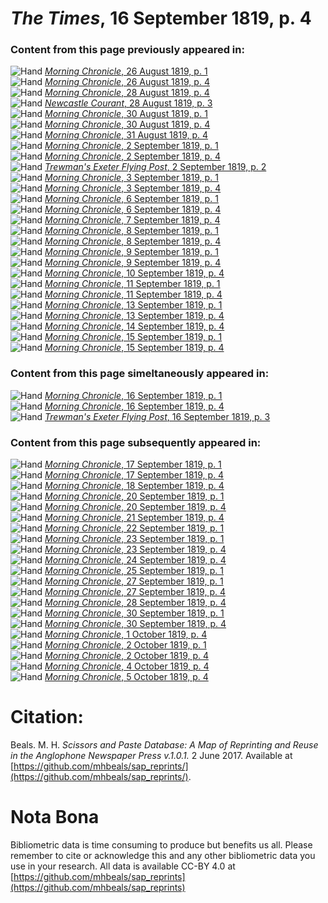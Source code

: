 # *The Times*, 16 September 1819, p. 4  
  
### Content from this page previously appeared in:  
![Hand](http://scissorsandpaste.net/wp-content/uploads/2017/06/smallhandpointer.png) [*Morning Chronicle*, 26 August 1819, p. 1](https://mhbeals.github.io/sap_html/Morning-Chronicle/Morning-Chronicle-26-August-1819-p-1)  
![Hand](http://scissorsandpaste.net/wp-content/uploads/2017/06/smallhandpointer.png) [*Morning Chronicle*, 26 August 1819, p. 4](https://mhbeals.github.io/sap_html/Morning-Chronicle/Morning-Chronicle-26-August-1819-p-4)  
![Hand](http://scissorsandpaste.net/wp-content/uploads/2017/06/smallhandpointer.png) [*Morning Chronicle*, 28 August 1819, p. 4](https://mhbeals.github.io/sap_html/Morning-Chronicle/Morning-Chronicle-28-August-1819-p-4)  
![Hand](http://scissorsandpaste.net/wp-content/uploads/2017/06/smallhandpointer.png) [*Newcastle Courant*, 28 August 1819, p. 3](https://mhbeals.github.io/sap_html/Newcastle-Courant/Newcastle-Courant-28-August-1819-p-3)  
![Hand](http://scissorsandpaste.net/wp-content/uploads/2017/06/smallhandpointer.png) [*Morning Chronicle*, 30 August 1819, p. 1](https://mhbeals.github.io/sap_html/Morning-Chronicle/Morning-Chronicle-30-August-1819-p-1)  
![Hand](http://scissorsandpaste.net/wp-content/uploads/2017/06/smallhandpointer.png) [*Morning Chronicle*, 30 August 1819, p. 4](https://mhbeals.github.io/sap_html/Morning-Chronicle/Morning-Chronicle-30-August-1819-p-4)  
![Hand](http://scissorsandpaste.net/wp-content/uploads/2017/06/smallhandpointer.png) [*Morning Chronicle*, 31 August 1819, p. 4](https://mhbeals.github.io/sap_html/Morning-Chronicle/Morning-Chronicle-31-August-1819-p-4)  
![Hand](http://scissorsandpaste.net/wp-content/uploads/2017/06/smallhandpointer.png) [*Morning Chronicle*, 2 September 1819, p. 1](https://mhbeals.github.io/sap_html/Morning-Chronicle/Morning-Chronicle-2-September-1819-p-1)  
![Hand](http://scissorsandpaste.net/wp-content/uploads/2017/06/smallhandpointer.png) [*Morning Chronicle*, 2 September 1819, p. 4](https://mhbeals.github.io/sap_html/Morning-Chronicle/Morning-Chronicle-2-September-1819-p-4)  
![Hand](http://scissorsandpaste.net/wp-content/uploads/2017/06/smallhandpointer.png) [*Trewman's Exeter Flying Post*, 2 September 1819, p. 2](https://mhbeals.github.io/sap_html/Trewman's-Exeter-Flying-Post/Trewman's-Exeter-Flying-Post-2-September-1819-p-2)  
![Hand](http://scissorsandpaste.net/wp-content/uploads/2017/06/smallhandpointer.png) [*Morning Chronicle*, 3 September 1819, p. 1](https://mhbeals.github.io/sap_html/Morning-Chronicle/Morning-Chronicle-3-September-1819-p-1)  
![Hand](http://scissorsandpaste.net/wp-content/uploads/2017/06/smallhandpointer.png) [*Morning Chronicle*, 3 September 1819, p. 4](https://mhbeals.github.io/sap_html/Morning-Chronicle/Morning-Chronicle-3-September-1819-p-4)  
![Hand](http://scissorsandpaste.net/wp-content/uploads/2017/06/smallhandpointer.png) [*Morning Chronicle*, 6 September 1819, p. 1](https://mhbeals.github.io/sap_html/Morning-Chronicle/Morning-Chronicle-6-September-1819-p-1)  
![Hand](http://scissorsandpaste.net/wp-content/uploads/2017/06/smallhandpointer.png) [*Morning Chronicle*, 6 September 1819, p. 4](https://mhbeals.github.io/sap_html/Morning-Chronicle/Morning-Chronicle-6-September-1819-p-4)  
![Hand](http://scissorsandpaste.net/wp-content/uploads/2017/06/smallhandpointer.png) [*Morning Chronicle*, 7 September 1819, p. 4](https://mhbeals.github.io/sap_html/Morning-Chronicle/Morning-Chronicle-7-September-1819-p-4)  
![Hand](http://scissorsandpaste.net/wp-content/uploads/2017/06/smallhandpointer.png) [*Morning Chronicle*, 8 September 1819, p. 1](https://mhbeals.github.io/sap_html/Morning-Chronicle/Morning-Chronicle-8-September-1819-p-1)  
![Hand](http://scissorsandpaste.net/wp-content/uploads/2017/06/smallhandpointer.png) [*Morning Chronicle*, 8 September 1819, p. 4](https://mhbeals.github.io/sap_html/Morning-Chronicle/Morning-Chronicle-8-September-1819-p-4)  
![Hand](http://scissorsandpaste.net/wp-content/uploads/2017/06/smallhandpointer.png) [*Morning Chronicle*, 9 September 1819, p. 1](https://mhbeals.github.io/sap_html/Morning-Chronicle/Morning-Chronicle-9-September-1819-p-1)  
![Hand](http://scissorsandpaste.net/wp-content/uploads/2017/06/smallhandpointer.png) [*Morning Chronicle*, 9 September 1819, p. 4](https://mhbeals.github.io/sap_html/Morning-Chronicle/Morning-Chronicle-9-September-1819-p-4)  
![Hand](http://scissorsandpaste.net/wp-content/uploads/2017/06/smallhandpointer.png) [*Morning Chronicle*, 10 September 1819, p. 4](https://mhbeals.github.io/sap_html/Morning-Chronicle/Morning-Chronicle-10-September-1819-p-4)  
![Hand](http://scissorsandpaste.net/wp-content/uploads/2017/06/smallhandpointer.png) [*Morning Chronicle*, 11 September 1819, p. 1](https://mhbeals.github.io/sap_html/Morning-Chronicle/Morning-Chronicle-11-September-1819-p-1)  
![Hand](http://scissorsandpaste.net/wp-content/uploads/2017/06/smallhandpointer.png) [*Morning Chronicle*, 11 September 1819, p. 4](https://mhbeals.github.io/sap_html/Morning-Chronicle/Morning-Chronicle-11-September-1819-p-4)  
![Hand](http://scissorsandpaste.net/wp-content/uploads/2017/06/smallhandpointer.png) [*Morning Chronicle*, 13 September 1819, p. 1](https://mhbeals.github.io/sap_html/Morning-Chronicle/Morning-Chronicle-13-September-1819-p-1)  
![Hand](http://scissorsandpaste.net/wp-content/uploads/2017/06/smallhandpointer.png) [*Morning Chronicle*, 13 September 1819, p. 4](https://mhbeals.github.io/sap_html/Morning-Chronicle/Morning-Chronicle-13-September-1819-p-4)  
![Hand](http://scissorsandpaste.net/wp-content/uploads/2017/06/smallhandpointer.png) [*Morning Chronicle*, 14 September 1819, p. 4](https://mhbeals.github.io/sap_html/Morning-Chronicle/Morning-Chronicle-14-September-1819-p-4)  
![Hand](http://scissorsandpaste.net/wp-content/uploads/2017/06/smallhandpointer.png) [*Morning Chronicle*, 15 September 1819, p. 1](https://mhbeals.github.io/sap_html/Morning-Chronicle/Morning-Chronicle-15-September-1819-p-1)  
![Hand](http://scissorsandpaste.net/wp-content/uploads/2017/06/smallhandpointer.png) [*Morning Chronicle*, 15 September 1819, p. 4](https://mhbeals.github.io/sap_html/Morning-Chronicle/Morning-Chronicle-15-September-1819-p-4)  
  
### Content from this page simeltaneously appeared in:  
![Hand](http://scissorsandpaste.net/wp-content/uploads/2017/06/smallhandpointer.png) [*Morning Chronicle*, 16 September 1819, p. 1](https://mhbeals.github.io/sap_html/Morning-Chronicle/Morning-Chronicle-16-September-1819-p-1)  
![Hand](http://scissorsandpaste.net/wp-content/uploads/2017/06/smallhandpointer.png) [*Morning Chronicle*, 16 September 1819, p. 4](https://mhbeals.github.io/sap_html/Morning-Chronicle/Morning-Chronicle-16-September-1819-p-4)  
![Hand](http://scissorsandpaste.net/wp-content/uploads/2017/06/smallhandpointer.png) [*Trewman's Exeter Flying Post*, 16 September 1819, p. 3](https://mhbeals.github.io/sap_html/Trewman's-Exeter-Flying-Post/Trewman's-Exeter-Flying-Post-16-September-1819-p-3)  
  
### Content from this page subsequently appeared in:  
![Hand](http://scissorsandpaste.net/wp-content/uploads/2017/06/smallhandpointer.png) [*Morning Chronicle*, 17 September 1819, p. 1](https://mhbeals.github.io/sap_html/Morning-Chronicle/Morning-Chronicle-17-September-1819-p-1)  
![Hand](http://scissorsandpaste.net/wp-content/uploads/2017/06/smallhandpointer.png) [*Morning Chronicle*, 17 September 1819, p. 4](https://mhbeals.github.io/sap_html/Morning-Chronicle/Morning-Chronicle-17-September-1819-p-4)  
![Hand](http://scissorsandpaste.net/wp-content/uploads/2017/06/smallhandpointer.png) [*Morning Chronicle*, 18 September 1819, p. 4](https://mhbeals.github.io/sap_html/Morning-Chronicle/Morning-Chronicle-18-September-1819-p-4)  
![Hand](http://scissorsandpaste.net/wp-content/uploads/2017/06/smallhandpointer.png) [*Morning Chronicle*, 20 September 1819, p. 1](https://mhbeals.github.io/sap_html/Morning-Chronicle/Morning-Chronicle-20-September-1819-p-1)  
![Hand](http://scissorsandpaste.net/wp-content/uploads/2017/06/smallhandpointer.png) [*Morning Chronicle*, 20 September 1819, p. 4](https://mhbeals.github.io/sap_html/Morning-Chronicle/Morning-Chronicle-20-September-1819-p-4)  
![Hand](http://scissorsandpaste.net/wp-content/uploads/2017/06/smallhandpointer.png) [*Morning Chronicle*, 21 September 1819, p. 4](https://mhbeals.github.io/sap_html/Morning-Chronicle/Morning-Chronicle-21-September-1819-p-4)  
![Hand](http://scissorsandpaste.net/wp-content/uploads/2017/06/smallhandpointer.png) [*Morning Chronicle*, 22 September 1819, p. 1](https://mhbeals.github.io/sap_html/Morning-Chronicle/Morning-Chronicle-22-September-1819-p-1)  
![Hand](http://scissorsandpaste.net/wp-content/uploads/2017/06/smallhandpointer.png) [*Morning Chronicle*, 23 September 1819, p. 1](https://mhbeals.github.io/sap_html/Morning-Chronicle/Morning-Chronicle-23-September-1819-p-1)  
![Hand](http://scissorsandpaste.net/wp-content/uploads/2017/06/smallhandpointer.png) [*Morning Chronicle*, 23 September 1819, p. 4](https://mhbeals.github.io/sap_html/Morning-Chronicle/Morning-Chronicle-23-September-1819-p-4)  
![Hand](http://scissorsandpaste.net/wp-content/uploads/2017/06/smallhandpointer.png) [*Morning Chronicle*, 24 September 1819, p. 4](https://mhbeals.github.io/sap_html/Morning-Chronicle/Morning-Chronicle-24-September-1819-p-4)  
![Hand](http://scissorsandpaste.net/wp-content/uploads/2017/06/smallhandpointer.png) [*Morning Chronicle*, 25 September 1819, p. 1](https://mhbeals.github.io/sap_html/Morning-Chronicle/Morning-Chronicle-25-September-1819-p-1)  
![Hand](http://scissorsandpaste.net/wp-content/uploads/2017/06/smallhandpointer.png) [*Morning Chronicle*, 27 September 1819, p. 1](https://mhbeals.github.io/sap_html/Morning-Chronicle/Morning-Chronicle-27-September-1819-p-1)  
![Hand](http://scissorsandpaste.net/wp-content/uploads/2017/06/smallhandpointer.png) [*Morning Chronicle*, 27 September 1819, p. 4](https://mhbeals.github.io/sap_html/Morning-Chronicle/Morning-Chronicle-27-September-1819-p-4)  
![Hand](http://scissorsandpaste.net/wp-content/uploads/2017/06/smallhandpointer.png) [*Morning Chronicle*, 28 September 1819, p. 4](https://mhbeals.github.io/sap_html/Morning-Chronicle/Morning-Chronicle-28-September-1819-p-4)  
![Hand](http://scissorsandpaste.net/wp-content/uploads/2017/06/smallhandpointer.png) [*Morning Chronicle*, 30 September 1819, p. 1](https://mhbeals.github.io/sap_html/Morning-Chronicle/Morning-Chronicle-30-September-1819-p-1)  
![Hand](http://scissorsandpaste.net/wp-content/uploads/2017/06/smallhandpointer.png) [*Morning Chronicle*, 30 September 1819, p. 4](https://mhbeals.github.io/sap_html/Morning-Chronicle/Morning-Chronicle-30-September-1819-p-4)  
![Hand](http://scissorsandpaste.net/wp-content/uploads/2017/06/smallhandpointer.png) [*Morning Chronicle*, 1 October 1819, p. 4](https://mhbeals.github.io/sap_html/Morning-Chronicle/Morning-Chronicle-1-October-1819-p-4)  
![Hand](http://scissorsandpaste.net/wp-content/uploads/2017/06/smallhandpointer.png) [*Morning Chronicle*, 2 October 1819, p. 1](https://mhbeals.github.io/sap_html/Morning-Chronicle/Morning-Chronicle-2-October-1819-p-1)  
![Hand](http://scissorsandpaste.net/wp-content/uploads/2017/06/smallhandpointer.png) [*Morning Chronicle*, 2 October 1819, p. 4](https://mhbeals.github.io/sap_html/Morning-Chronicle/Morning-Chronicle-2-October-1819-p-4)  
![Hand](http://scissorsandpaste.net/wp-content/uploads/2017/06/smallhandpointer.png) [*Morning Chronicle*, 4 October 1819, p. 4](https://mhbeals.github.io/sap_html/Morning-Chronicle/Morning-Chronicle-4-October-1819-p-4)  
![Hand](http://scissorsandpaste.net/wp-content/uploads/2017/06/smallhandpointer.png) [*Morning Chronicle*, 5 October 1819, p. 4](https://mhbeals.github.io/sap_html/Morning-Chronicle/Morning-Chronicle-5-October-1819-p-4)  


# Citation: 

Beals. M. H. *Scissors and Paste Database: A Map of Reprinting and Reuse in the Anglophone Newspaper Press v.1.0.1.* 2 June 2017. Available at [https://github.com/mhbeals/sap_reprints/](https://github.com/mhbeals/sap_reprints/). 

# Nota Bona

Bibliometric data is time consuming to produce but benefits us all. Please remember to cite or acknowledge this and any other bibliometric data you use in your research. All data is available CC-BY 4.0 at [https://github.com/mhbeals/sap_reprints](https://github.com/mhbeals/sap_reprints)